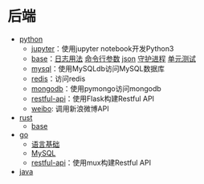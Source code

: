# 后端

- [python](python/)
  - [jupyter](jupyter)：使用jupyter notebook开发Python3
  - [base](base)：[日志用法](base/log.py) [命令行参数](base/cmdline.py) [json](base/json-sample.py) [守护进程](base/daemon.py) [单元测试](base/base_test.py)
  - [mysql](mysql)：使用MySQLdb访问MySQL数据库
  - [redis](redis)：访问redis
  - [mongodb](mongodb)：使用pymongo访问mongodb
  - [restful-api](restful-api)：使用Flask构建Restful API
  - [weibo](weibo): 调用新浪微博API
- [rust](rust)
  - [base](rust/hello/src/main.rs)
- [go](golang/)
  - [语言基础](golang/base)
  - [MySQL](golang/db/mysql.go)
  - [restful-api](golang/restful-api)：使用mux构建Restful API
- [java](java)
